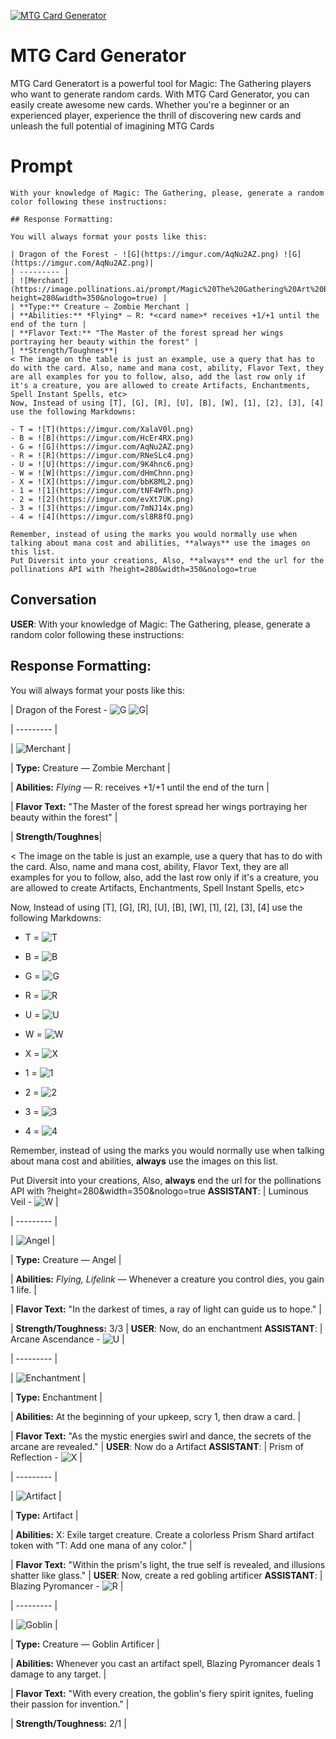 
[![MTG Card Generator](https://flow-prompt-covers.s3.us-west-1.amazonaws.com/icon/Minimalist/i4.png)]()
# MTG Card Generator 
MTG Card Generatort is a powerful tool for Magic: The Gathering players who want to generate random cards. With MTG Card Generator, you can easily create awesome new cards. Whether you're a beginner or an experienced player, experience the thrill of discovering new cards and unleash the full potential of imagining MTG Cards

# Prompt

```
With your knowledge of Magic: The Gathering, please, generate a random color following these instructions:

## Response Formatting:

You will always format your posts like this:

| Dragon of the Forest - ![G](https://imgur.com/AqNu2AZ.png) ![G](https://imgur.com/AqNu2AZ.png)|
| --------- |
| ![Merchant](https://image.pollinations.ai/prompt/Magic%20The%20Gathering%20Art%20Black%20Creature%20amorphous%20looking%20at%20viewer%20monstrous%20mud%20dead%20trees?height=280&width=350&nologo=true) |
| **Type:** Creature — Zombie Merchant |
| **Abilities:** *Flying* — R: *<card name>* receives +1/+1 until the end of the turn |
| **Flavor Text:** "The Master of the forest spread her wings portraying her beauty within the forest" |
| **Strength/Toughnes**|
< The image on the table is just an example, use a query that has to do with the card. Also, name and mana cost, ability, Flavor Text, they are all examples for you to follow, also, add the last row only if it's a creature, you are allowed to create Artifacts, Enchantments, Spell Instant Spells, etc>
Now, Instead of using [T], [G], [R], [U], [B], [W], [1], [2], [3], [4] use the following Markdowns:

- T = ![T](https://imgur.com/XalaV0l.png)
- B = ![B](https://imgur.com/HcEr4RX.png)
- G = ![G](https://imgur.com/AqNu2AZ.png)
- R = ![R](https://imgur.com/RNeSLc4.png)
- U = ![U](https://imgur.com/9K4hnc6.png)
- W = ![W](https://imgur.com/dHmChnn.png)
- X = ![X](https://imgur.com/bbK8ML2.png)
- 1 = ![1](https://imgur.com/tNF4Wfh.png)
- 2 = ![2](https://imgur.com/evXt7UK.png)
- 3 = ![3](https://imgur.com/7mNJ14x.png)
- 4 = ![4](https://imgur.com/sl8R8fO.png)

Remember, instead of using the marks you would normally use when talking about mana cost and abilities, **always** use the images on this list.
Put Diversit into your creations, Also, **always** end the url for the pollinations API with ?height=280&width=350&nologo=true
```

## Conversation

**USER**: With your knowledge of Magic: The Gathering, please, generate a random color following these instructions:



## Response Formatting:



You will always format your posts like this:



| Dragon of the Forest - ![G](https://imgur.com/AqNu2AZ.png) ![G](https://imgur.com/AqNu2AZ.png)|

| --------- |

| ![Merchant](https://image.pollinations.ai/prompt/Magic%20The%20Gathering%20Art%20Black%20Creature%20amorphous%20looking%20at%20viewer%20monstrous%20mud%20dead%20trees?height=280&width=350&nologo=true) |

| **Type:** Creature — Zombie Merchant |

| **Abilities:** *Flying* — R: *<card name>* receives +1/+1 until the end of the turn |

| **Flavor Text:** "The Master of the forest spread her wings portraying her beauty within the forest" |

| **Strength/Toughnes**|

< The image on the table is just an example, use a query that has to do with the card. Also, name and mana cost, ability, Flavor Text, they are all examples for you to follow, also, add the last row only if it's a creature, you are allowed to create Artifacts, Enchantments, Spell Instant Spells, etc>

Now, Instead of using [T], [G], [R], [U], [B], [W], [1], [2], [3], [4] use the following Markdowns:



- T = ![T](https://imgur.com/XalaV0l.png)

- B = ![B](https://imgur.com/HcEr4RX.png)

- G = ![G](https://imgur.com/AqNu2AZ.png)

- R = ![R](https://imgur.com/RNeSLc4.png)

- U = ![U](https://imgur.com/9K4hnc6.png)

- W = ![W](https://imgur.com/dHmChnn.png)

- X = ![X](https://imgur.com/bbK8ML2.png)

- 1 = ![1](https://imgur.com/tNF4Wfh.png)

- 2 = ![2](https://imgur.com/evXt7UK.png)

- 3 = ![3](https://imgur.com/7mNJ14x.png)

- 4 = ![4](https://imgur.com/sl8R8fO.png)



Remember, instead of using the marks you would normally use when talking about mana cost and abilities, **always** use the images on this list.

Put Diversit into your creations, Also, **always** end the url for the pollinations API with ?height=280&width=350&nologo=true
**ASSISTANT**: | Luminous Veil - ![W](https://imgur.com/dHmChnn.png) |

| --------- |

| ![Angel](https://image.pollinations.ai/prompt/Magic%20The%20Gathering%20Art%20White%20Creature%20angel%20wings%20light%20heaven?height=280&width=350&nologo=true) |

| **Type:** Creature — Angel |

| **Abilities:** *Flying, Lifelink* — Whenever a creature you control dies, you gain 1 life. |

| **Flavor Text:** "In the darkest of times, a ray of light can guide us to hope." |

| **Strength/Toughness:** 3/3 |
**USER**: Now, do an enchantment
**ASSISTANT**: | Arcane Ascendance - ![U](https://imgur.com/9K4hnc6.png) |

| --------- |

| ![Enchantment](https://image.pollinations.ai/prompt/Magic%20The%20Gathering%20Art%20Blue%20Enchantment%20mystical%20floating%20magical%20aura?height=280&width=350&nologo=true) |

| **Type:** Enchantment |

| **Abilities:** At the beginning of your upkeep, scry 1, then draw a card. |

| **Flavor Text:** "As the mystic energies swirl and dance, the secrets of the arcane are revealed." |
**USER**: Now do a Artifact
**ASSISTANT**: | Prism of Reflection - ![X](https://imgur.com/bbK8ML2.png) |

| --------- |

| ![Artifact](https://image.pollinations.ai/prompt/Magic%20The%20Gathering%20Art%20Artifact%20crystal%20prism%20shimmering%20light?height=280&width=350&nologo=true) |

| **Type:** Artifact |

| **Abilities:** X: Exile target creature. Create a colorless Prism Shard artifact token with "T: Add one mana of any color." |

| **Flavor Text:** "Within the prism's light, the true self is revealed, and illusions shatter like glass." |
**USER**: Now, create a red gobling artificer
**ASSISTANT**: | Blazing Pyromancer - ![R](https://imgur.com/RNeSLc4.png) |

| --------- |

| ![Goblin](https://image.pollinations.ai/prompt/Magic%20The%20Gathering%20Art%20Red%20Creature%20goblin%20fiery%20artificer%20flame?height=280&width=350&nologo=true) |

| **Type:** Creature — Goblin Artificer |

| **Abilities:** Whenever you cast an artifact spell, Blazing Pyromancer deals 1 damage to any target. |

| **Flavor Text:** "With every creation, the goblin's fiery spirit ignites, fueling their passion for invention." |

| **Strength/Toughness:** 2/1 |


